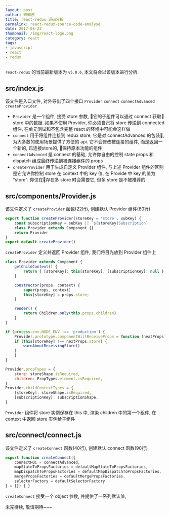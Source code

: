 ```yaml
---
layout: post
author: 碎碎酱
title: react-redux 源码分析
permalink: react-redux-source-code-analyse
date: 2017-08-23
thumbnail: /img/react-logo.png
category: react
tags:
- javascript
- react
- redux
---
```


`react-redux` 的当前最新版本为 `v5.0.6`, 本文将会以该版本进行分析.

## src/index.js

该文件是入口文件, 对外导出了四个接口 `Provider` `connect` `connectAdvanced` `createProvider`

* `Provider` 是一个组件, 接受 store 参数, 它的子组件可以通过 connect 获取 store 中的数据. 如果不使用 Provider, 你必须自己将 store 传递到 connected 组件, 在单元测试和不包含完整 react 的环境中可能会这样做
* `connect` 用于将组件连接到 redux store, 它是对 connectAdvanced 的包装, 为大多数的使用场景提供了方便的 api. 它不会修改被连接的组件, 而是返回一个新的, 已连接store的, 保持原本功能的组件
* `connectAdvanced` 是 connect 的基础, 允许你自由的控制 state props 和 dispatch 组成最终传递到被连接组件的 props
* `createProvider` 用于生成自定义 Provider 组件, 与上述 Provider 组件的区别是它允许你控制 store 在 context 中的 key 值, 在 Provide 中 key 的值为 "store". 你仅在存在多 store 时会需要它, 但多 store 是不被推荐的

## src/components/Provider.js

该文件定义了 `createProvider` 函数(22行), 创建默认 Provider 组件(60行)

```js
export function createProvider(storeKey = 'store', subKey) {
    const subscriptionKey = subKey || `${storeKey}Subscription`
    class Provider extends Component {}
    return Provider
}
export default createProvider()
```
`createProvider` 定义并返回 Provider 组件, 我们将目光放到 Provider 组件上

```js
class Provider extends Component {
    getChildContext() {
        return { [storeKey]: this[storeKey], [subscriptionKey]: null }
    }

    constructor(props, context) {
        super(props, context)
        this[storeKey] = props.store;
    }

    render() {
        return Children.only(this.props.children)
    }
}

if (process.env.NODE_ENV !== 'production') {
    Provider.prototype.componentWillReceiveProps = function (nextProps) {
    if (this[storeKey] !== nextProps.store) {
        warnAboutReceivingStore()
    }
    }
}

Provider.propTypes = {
    store: storeShape.isRequired,
    children: PropTypes.element.isRequired,
}
Provider.childContextTypes = {
    [storeKey]: storeShape.isRequired,
    [subscriptionKey]: subscriptionShape,
}
```
`Provider` 组件将 store 实例保存在 this 中, 渲染 children 中的第一个组件, 在 context 中返回 store 实例给子组件

## src/connect/connect.js

该文件定义了 `createConnect` 函数(40行), 创建默认 connect 函数(90行)

```js
export function createConnect({
    connectHOC = connectAdvanced,
    mapStateToPropsFactories = defaultMapStateToPropsFactories,
    mapDispatchToPropsFactories = defaultMapDispatchToPropsFactories,
    mergePropsFactories = defaultMergePropsFactories,
    selectorFactory = defaultSelectorFactory
} = {}) { }
```
`createConnect` 接受一个 object 参数, 并提供了一系列默认值, 

未完待续, 敬请期待~~~
